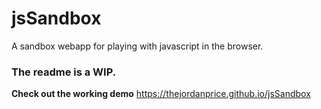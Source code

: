 # jsSandbox
A sandbox webapp for playing with javascript in the browser.

### The readme is a WIP.

**Check out the working demo** https://thejordanprice.github.io/jsSandbox


